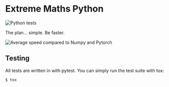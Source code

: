 # Extreme Maths Python

![Python tests](https://github.com/Liamdoult/extreme-maths-py/workflows/Python%20tests/badge.svg)

The plan... simple. Be faster.

![Average speed compared to Numpy and Pytorch](https://github.com/Liamdoult/extreme-maths-py/docs/average.png")

## Testing

All tests are written in with pytest. You can simply run the test suite with tox:

    $ tox
